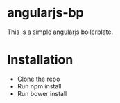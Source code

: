 # angularjs-bp
This is a simple angularjs boilerplate.

# Installation
* Clone the repo
* Run npm install
* Run bower install
